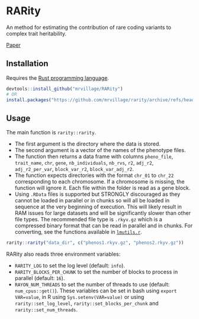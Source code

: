 # RARity

An method for estimating the contribution of rare coding variants to complex trait heritability.

[Paper](https://www.nature.com/articles/s41467-024-45407-8)

## Installation

Requires the [Rust programming language](https://rust-lang.org).

```r
devtools::install_github("mrvillage/RARity")
# OR
install.packages("https://github.com/mrvillage/rarity/archive/refs/heads/master.tar.gz", repos=NULL) # use .zip for Windows
```

## Usage

The main function is `rarity::rarity`.
- The first argument is the directory where the data is stored.
- The second argument is a vector of the names of the phenotype files.
- The function then returns a data frame with columns `pheno_file`, `trait_name`, `chr`, `gene`, `nb_individuals`, `nb_rvs`, `r2`, `adj_r2`, `adj_r2_per_var`, `block_var_r2`, `block_var_adj_r2`.
- The function expects directories with the format `chr_01` to `chr_22` corresponding to each chromosome. If a chromosome is missing, the function will ignore it. Each file within the folder is read as a gene block.
- Using `.RData` files is supported but STRONGLY discouraged as they cannot be loaded in parallel or in chunks so will all be loaded in sequence at the very beginning of execution. This will likely result in RAM issues for large datasets and will be significantly slower than other file types. The recommended file type is `.rkyv.gz` which is a compressed binary format that can be read in parallel and in chunks. For converting, see the functions available in [`lmutils.r`](https://github.com/mrvillage/lmutils.r).

```r
rarity::rarity("data_dir", c("phenos1.rkyv.gz", "phenos2.rkyv.gz"))
```

RARity also reads three environment variables:
- `RARITY_LOG` to set the log level (default: `info`).
- `RARITY_BLOCKS_PER_CHUNK` to set the number of blocks to process in parallel (default: `16`).
- `RAYON_NUM_THREADS` to set the number of threads to use (default: `num_cpus::get()`).
These variables can be set in bash using `export VAR=value`, in R using `Sys.setenv(VAR=value)` or using `rarity::set_log_level`, `rarity::set_blocks_per_chunk` and `rarity::set_num_threads`.
